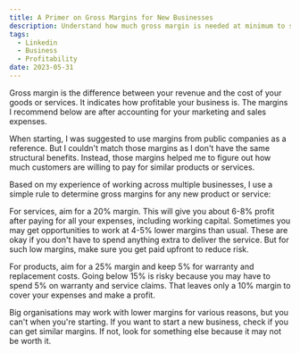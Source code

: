```yaml
---
title: A Primer on Gross Margins for New Businesses
description: Understand how much gross margin is needed at minimum to surie
tags:
  - Linkedin
  - Business
  - Profitability
date: 2023-05-31
---
```

Gross margin is the difference between your revenue and the cost of your goods or services. It indicates how profitable your business is. The margins I recommend below are after accounting for your marketing and sales expenses.

When starting, I was suggested to use margins from public companies as a reference. But I couldn't match those margins as I don't have the same structural benefits. Instead, those margins helped me to figure out how much customers are willing to pay for similar products or services.

Based on my experience of working across multiple businesses, I use a simple rule to determine gross margins for any new product or service:

For services, aim for a 20% margin. This will give you about 6-8% profit after paying for all your expenses, including working capital. Sometimes you may get opportunities to work at 4-5% lower margins than usual. These are okay if you don't have to spend anything extra to deliver the service. But for such low margins, make sure you get paid upfront to reduce risk.

For products, aim for a 25% margin and keep 5% for warranty and replacement costs. Going below 15% is risky because you may have to spend 5% on warranty and service claims. That leaves only a 10% margin to cover your expenses and make a profit.

Big organisations may work with lower margins for various reasons, but you can't when you're starting. If you want to start a new business, check if you can get similar margins. If not, look for something else because it may not be worth it.